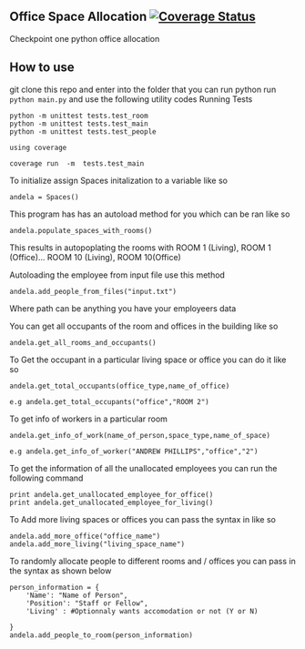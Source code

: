 ## Office Space Allocation [![Coverage Status](https://coveralls.io/repos/andela-ashuaib/amity-room-allocation/badge.svg?branch=master&service=github)](https://coveralls.io/github/andela-ashuaib/amity-room-allocation?branch=master)
Checkpoint one python office allocation 
## How to use
git clone this repo and enter into the folder that you can run python
run ```python main.py```
and use the following utility codes
Running Tests 
```
python -m unittest tests.test_room
python -m unittest tests.test_main
python -m unittest tests.test_people

using coverage

coverage run  -m  tests.test_main
```
To initialize assign Spaces initalization to a variable like so
```
andela = Spaces()
```
This program has has an autoload method for you which can be ran like so
```
andela.populate_spaces_with_rooms()

```
This results in autopoplating the rooms with ROOM 1 (Living), ROOM 1 (Office)... ROOM 10 (Living), ROOM 10(Office)


Autoloading the employee from input file use this method

````
andela.add_people_from_files("input.txt")

`````

Where path can be anything you have your employeers data


You can get all occupants of the room and offices in the building like so

```
andela.get_all_rooms_and_occupants()
```
To Get the occupant in a particular living space or office you can do it like so

```
andela.get_total_occupants(office_type,name_of_office)

e.g andela.get_total_occupants("office","ROOM 2")

```
To get info of workers in a particular room

```
andela.get_info_of_work(name_of_person,space_type,name_of_space)

e.g andela.get_info_of_worker("ANDREW PHILLIPS","office","2")
````
To get the information of all the unallocated employees you can run the following command

```
print andela.get_unallocated_employee_for_office()
print andela.get_unallocated_employee_for_living()
```

To Add more living spaces or offices  you can pass the syntax in like so

```
andela.add_more_office("office_name")
andela.add_more_living("living_space_name")
```

To randomly allocate people to different rooms and / offices you can pass in the syntax as shown below
```
person_information = {
	'Name': "Name of Person",
	'Position': "Staff or Fellow",
	'Living' : #Optionnaly wants accomodation or not (Y or N)

}
andela.add_people_to_room(person_information)
```
